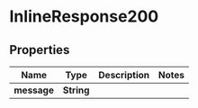 
# InlineResponse200

## Properties
Name | Type | Description | Notes
------------ | ------------- | ------------- | -------------
**message** | **String** |  | 



